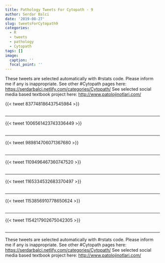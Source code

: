 ```yaml
---
title: Pathology Tweets For Cytopath - 9
author: Serdar Balci
date: '2019-08-27'
slug: tweetsForCytopath9
categories:
  - R
  - tweets
  - pathology
  - Cytopath
tags: []
image:
  caption: ''
  focal_point: ''
---
```



These tweets are selected automatically with #rstats code. Please inform me if any is inappropriate.
See other #Cytopath pages here: https://serdarbalci.netlify.com/categories/Cytopath/ 
See selected social media based textbook project here: http://www.patolojinotlari.com/

{{< tweet 837748186437545984 >}}
<br>
<br>
<hr>
{{< tweet 1006561423743336449 >}}
<br>
<br>
<hr>
{{< tweet 989814706071367680 >}}
<br>
<br>
<hr>
{{< tweet 1109496467360747520 >}}
<br>
<br>
<hr>
{{< tweet 1165334532683370497 >}}
<br>
<br>
<hr>
{{< tweet 1153856910778650624 >}}
<br>
<br>
<hr>
{{< tweet 1154217902675042305 >}}
<br>
<br>
<hr>


These tweets are selected automatically with #rstats code. Please inform me if any is inappropriate.
See other #Cytopath pages here: https://serdarbalci.netlify.com/categories/Cytopath/ 
See selected social media based textbook project here: http://www.patolojinotlari.com/
